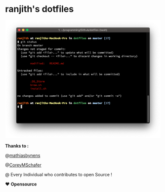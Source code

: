 # ranjith's dotfiles
![](images/terminal.png)

**Thanks to :**

@[mathiasbynens](https://github.com/mathiasbynens/dotfiles)

@[CoreyMSchafer](https://github.com/CoreyMSchafer/dotfiles)

@ Every Individual who contributes to open Source !

:heart: **Opensource**
